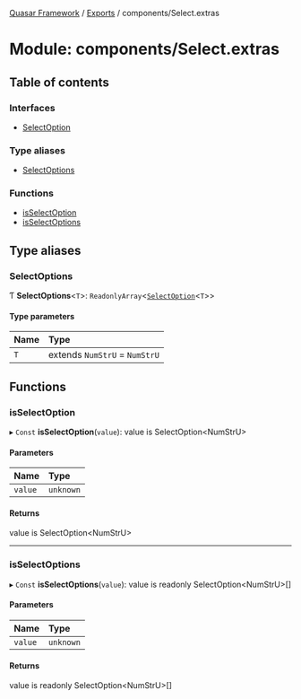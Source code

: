 [Quasar Framework](../index.md) / [Exports](../modules.md) / components/Select.extras

# Module: components/Select.extras

## Table of contents

### Interfaces

- [SelectOption](../interfaces/components_Select_extras.SelectOption.md)

### Type aliases

- [SelectOptions](components_Select_extras.md#selectoptions)

### Functions

- [isSelectOption](components_Select_extras.md#isselectoption)
- [isSelectOptions](components_Select_extras.md#isselectoptions)

## Type aliases

### SelectOptions

Ƭ **SelectOptions**<`T`\>: `ReadonlyArray`<[`SelectOption`](../interfaces/components_Select_extras.SelectOption.md)<`T`\>\>

#### Type parameters

| Name | Type |
| :------ | :------ |
| `T` | extends `NumStrU` = `NumStrU` |

## Functions

### isSelectOption

▸ `Const` **isSelectOption**(`value`): value is SelectOption<NumStrU\>

#### Parameters

| Name | Type |
| :------ | :------ |
| `value` | `unknown` |

#### Returns

value is SelectOption<NumStrU\>

___

### isSelectOptions

▸ `Const` **isSelectOptions**(`value`): value is readonly SelectOption<NumStrU\>[]

#### Parameters

| Name | Type |
| :------ | :------ |
| `value` | `unknown` |

#### Returns

value is readonly SelectOption<NumStrU\>[]

